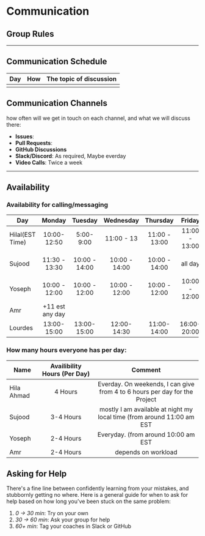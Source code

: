 <!--
    this template is for inspiration, feel free to change it however you like!

    Careful! be sure to protect your privacy when filling out this document
        everything you write here will be public
        so share only what you are comfortable sharing online
        you can share the rest in confidence with you group by another channel
-->

# Communication

## Group Rules

<!-- any general rules you'd like to set for your group? -->

---

## Communication Schedule

| Day | How | The topic of discussion |
| --- | :-: | ----------------------- |
|    |     |                         |

## Communication Channels

how often will we get in touch on each channel, and what we will discuss there:

- **Issues**:
- **Pull Requests**:
- **GitHub Discussions**
- **Slack/Discord**: As required, Maybe everday
- **Video Calls**: Twice a week 

---

## Availability

### Availability for calling/messaging

| Day    | Monday  | Tuesday | Wednesday | Thursday | Friday  | Saturday | Sunday  |
| ------ | :-----: | :-----: | :-------: | :------: | :-----: | :------: | :-----: |
| Hilal(EST Time)  | 10:00- 12:50 | 5:00-9:00 |11:00 - 13 |11:00 - 13:00 | 11:00 - 13:00 | 5:00-11:00| 5:00-11:00 |
| Sujood | 11:30 - 13:30 | 10:00 - 14:00 | 10:00 - 14:00 | 10:00 - 14:00 | all day | all day except 10-12| 10:00 - 14:00|
| Yoseph | 10:00 - 12:00 | 10:00 - 12:00 | 10:00 - 12:00 | 10:00 - 12:00 | 10:00 - 12:00 | 10:00 - 12:00 | 8:00 - 12:00 | 
| Amr | +11 est any day
|Lourdes|13:00-15:00|13:00-15:00|12:00-14:30|11:00-14:00|16:00-20:00|not availaible|06:30-09:30|
### How many hours everyone has per day:

| Name    | Availibility Hours (Per Day) |Comment |
| ------ | :-----: | :-----: |
| Hila Ahmad | 4 Hours | Everday. On weekends, I can give from 4 to 6 hours per day for the Project |
| Sujood | 3-4 Hours | mostly I am available at night my local time (from around 11:00 am EST |
| Yoseph | 2-4 Hours | Everyday. (from around 10:00 am EST |
| Amr | 2-4 Hours | depends on workload |Lourdes|2-4 Hours|Everyday.(from around 11:00 am Est|On weekends, I am availaible only saturday.


## Asking for Help

There's a fine line between confidently learning from your mistakes, and
stubbornly getting no where. Here is a general guide for when to ask for help
based on how long you've been stuck on the same problem:

1. _0 -> 30 min_: Try on your own
2. _30 -> 60 min_: Ask your group for help
3. _60+ min_: Tag your coaches in Slack or GitHub
